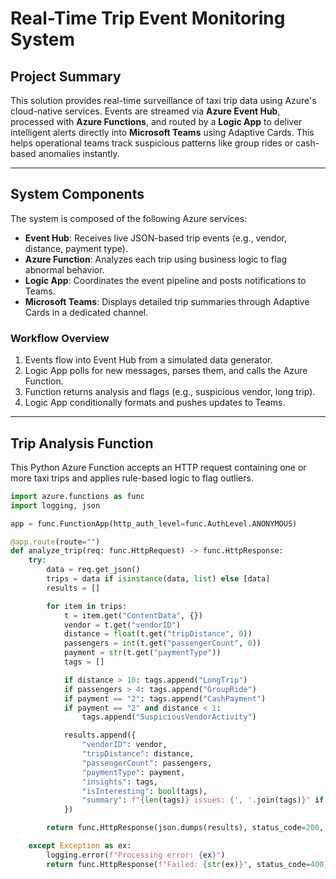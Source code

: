 #  Real-Time Trip Event Monitoring System

##  Project Summary

This solution provides real-time surveillance of taxi trip data using Azure's cloud-native services. Events are streamed via **Azure Event Hub**, processed with **Azure Functions**, and routed by a **Logic App** to deliver intelligent alerts directly into **Microsoft Teams** using Adaptive Cards. This helps operational teams track suspicious patterns like group rides or cash-based anomalies instantly.

---

## System Components

The system is composed of the following Azure services:

- **Event Hub**: Receives live JSON-based trip events (e.g., vendor, distance, payment type).
- **Azure Function**: Analyzes each trip using business logic to flag abnormal behavior.
- **Logic App**: Coordinates the event pipeline and posts notifications to Teams.
- **Microsoft Teams**: Displays detailed trip summaries through Adaptive Cards in a dedicated channel.

###  Workflow Overview

1. Events flow into Event Hub from a simulated data generator.
2. Logic App polls for new messages, parses them, and calls the Azure Function.
3. Function returns analysis and flags (e.g., suspicious vendor, long trip).
4. Logic App conditionally formats and pushes updates to Teams.

---

##  Trip Analysis Function 

This Python Azure Function accepts an HTTP request containing one or more taxi trips and applies rule-based logic to flag outliers.

```python
import azure.functions as func
import logging, json

app = func.FunctionApp(http_auth_level=func.AuthLevel.ANONYMOUS)

@app.route(route="")
def analyze_trip(req: func.HttpRequest) -> func.HttpResponse:
    try:
        data = req.get_json()
        trips = data if isinstance(data, list) else [data]
        results = []

        for item in trips:
            t = item.get("ContentData", {})
            vendor = t.get("vendorID")
            distance = float(t.get("tripDistance", 0))
            passengers = int(t.get("passengerCount", 0))
            payment = str(t.get("paymentType"))
            tags = []

            if distance > 10: tags.append("LongTrip")
            if passengers > 4: tags.append("GroupRide")
            if payment == "2": tags.append("CashPayment")
            if payment == "2" and distance < 1:
                tags.append("SuspiciousVendorActivity")

            results.append({
                "vendorID": vendor,
                "tripDistance": distance,
                "passengerCount": passengers,
                "paymentType": payment,
                "insights": tags,
                "isInteresting": bool(tags),
                "summary": f"{len(tags)} issues: {', '.join(tags)}" if tags else "Trip appears normal"
            })

        return func.HttpResponse(json.dumps(results), status_code=200, mimetype="application/json")

    except Exception as ex:
        logging.error(f"Processing error: {ex}")
        return func.HttpResponse(f"Failed: {str(ex)}", status_code=400)
